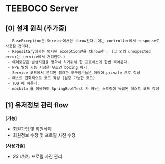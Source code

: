 # TEEBOCO Server


## [0] 설계 원칙 (추가중) 

>
     - BaseException은 Service에서만 throw된다. 이는 controller에서 response로 사용될 것이다.
     - Repositary에서는 명시된 exception만을 throw한다. (그 외의 unexpected error는 service에서 처리한다.)
     - 에러로깅은 발생지점을 명확히 하기위해 한 프로세스에 한번 찍어준다.
     - NPE 발생 가능 지점은 무조건 boxing 하기
     - Service 코드에서 분리된 필요한 도구함수들은 아래에 private 으로 작성
     - 테스트 친화적으로 코드 작성 (검증 가능한 코드)
     - TDD 에 따른다.
     - mockito 를 이용하여 SpringBootTest 가 아닌, 스프링에 독립된 테스트 코드 작성


## [1] 유저정보 관리 flow
**[기능]**
- 회원가입 및 회원삭제
- 회원정보 수정 및 프로필 사진 수정

**[사용기술]** 
- *S3 버킷* : 프로필 사진 관리
